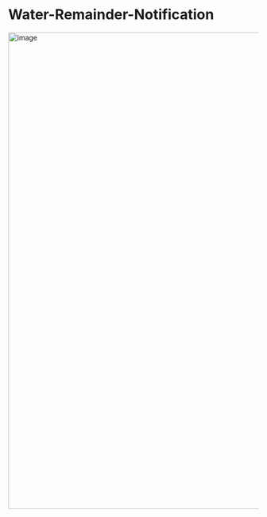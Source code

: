 # Water-Remainder-Notification

<img width="960" alt="image" src="https://user-images.githubusercontent.com/80088403/226203645-a95e870f-f533-486a-94c8-f4eafac6085e.png">
